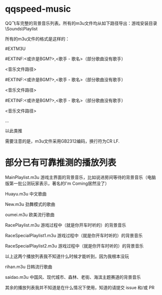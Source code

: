 # qqspeed-music
QQ飞车完整的背景音乐列表。所有的m3u文件均从如下路径导出：游戏安装目录\Sounds\Playlist


所有的m3u文件的格式是这样的：

#EXTM3U

#EXTINF:<或许是BGM?>,<歌手 - 歌名>（部分歌曲没有歌手）

<音乐文件路径>

#EXTINF:<或许是BGM?>,<歌手 - 歌名>（部分歌曲没有歌手）

<音乐文件路径>

#EXTINF:<或许是BGM?>,<歌手 - 歌名>（部分歌曲没有歌手）

<音乐文件路径>


...


以此类推


需要注意的是，m3u文件采用GB2312编码，换行符为CR LF.

# 部分已有可靠推测的播放列表
MainPlaylist.m3u  游戏主界面的背景音乐，比如说进房间等待的背景音乐（电脑版第一批公测玩家表示，著名的I'm Coming居然没了）

Huayu.m3u  中文歌曲

New.m3u  劲舞模式的歌曲

oumei.m3u  欧美流行歌曲

RacePlaylist.m3u  游戏过程中（就是你开车时听的）的背景音乐

RaceSpecialPlaylist1.m3u  游戏过程中（就是你开车时听的）的背景音乐

RaceSpecialPlaylist2.m3u  游戏过程中（就是你开车时听的）的背景音乐

以上这两个播放列表我不知道什么时候才能听到，因为我根本没玩

rihan.m3u  日韩流行歌曲

saidao.m3u  中国风、现代城市、森林、老街、海滨主题赛道的背景音乐

其余的播放列表我并不知道是在什么情况下使用，知道的请提交 issue 和/或 PR
